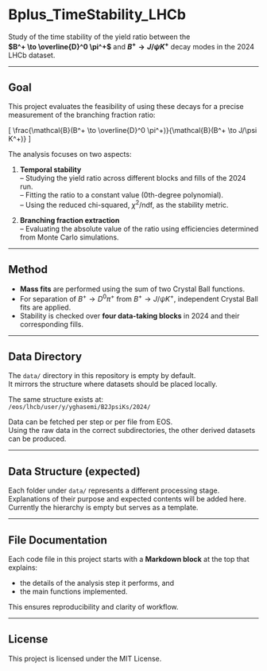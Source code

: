 # Bplus_TimeStability_LHCb

Study of the time stability of the yield ratio between the  
**$B^+ \to \overline{D}^0 \pi^+$** and **$B^+ \to J/\psi K^+$** decay modes in the 2024 LHCb dataset.

---

## Goal

This project evaluates the feasibility of using these decays for a precise measurement of the branching fraction ratio:

\[
\frac{\mathcal{B}(B^+ \to \overline{D}^0 \pi^+)}{\mathcal{B}(B^+ \to J/\psi K^+)}
\]

The analysis focuses on two aspects:

1. **Temporal stability**  
   – Studying the yield ratio across different blocks and fills of the 2024 run.  
   – Fitting the ratio to a constant value (0th-degree polynomial).  
   – Using the reduced chi-squared, $\chi^2/\text{ndf}$, as the stability metric.

2. **Branching fraction extraction**  
   – Evaluating the absolute value of the ratio using efficiencies determined from Monte Carlo simulations.

---

## Method

- **Mass fits** are performed using the sum of two Crystal Ball functions.  
- For separation of $B^+ \to D^0 \pi^+$ from $B^+ \to J/\psi K^+$, independent Crystal Ball fits are applied.  
- Stability is checked over **four data-taking blocks** in 2024 and their corresponding fills.  

---

## Data Directory

The `data/` directory in this repository is empty by default.  
It mirrors the structure where datasets should be placed locally.  

The same structure exists at:  
`/eos/lhcb/user/y/yghasemi/B2JpsiKs/2024/`  

Data can be fetched per step or per file from EOS.  
Using the raw data in the correct subdirectories, the other derived datasets can be produced.

---

## Data Structure (expected)

Each folder under `data/` represents a different processing stage.  
Explanations of their purpose and expected contents will be added here.  
Currently the hierarchy is empty but serves as a template.

---

## File Documentation

Each code file in this project starts with a **Markdown block** at the top that explains:
- the details of the analysis step it performs, and
- the main functions implemented.

This ensures reproducibility and clarity of workflow.

---

## License

This project is licensed under the MIT License.
